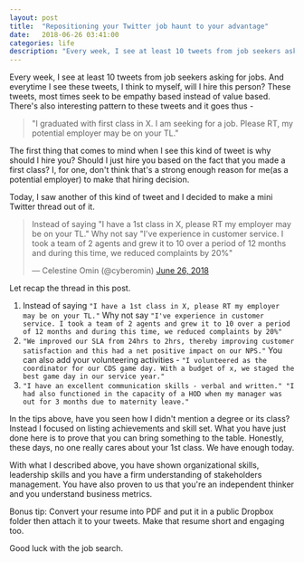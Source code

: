 ```yaml
---
layout: post
title:  "Repositioning your Twitter job haunt to your advantage"
date:   2018-06-26 03:41:00
categories: life
description: "Every week, I see at least 10 tweets from job seekers asking for jobs. And everytime I see these tweets, I think to myself, will I hire this person?"
---
```


Every week, I see at least 10 tweets from job seekers asking for jobs. And everytime I see these tweets, I think to myself, will I hire this person? These tweets, most times seek to be empathy based instead of value based. There's also interesting pattern to these tweets and it goes thus - 
> "I graduated with first class in X. I am seeking for a job. Please RT, my potential employer may be on your TL."

The first thing that comes to mind when I see this kind of tweet is why should I hire you? Should I just hire you based on the fact that you made a first class? I, for one, don't think that's a strong enough reason for me(as a potential employer) to make that hiring decision.

Today, I saw another of this kind of tweet and I decided to make a mini Twitter thread out of it. 

<blockquote class="twitter-tweet" data-lang="en"><p lang="en" dir="ltr">Instead of saying &quot;I have a 1st class in X, please RT my employer may be on your TL.&quot; Why not say &quot;I&#39;ve experience in customer service. I took a team of 2 agents and grew it to 10 over a period of 12 months and during this time, we reduced complaints by 20%&quot;</p>&mdash; Celestine Omin (@cyberomin) <a href="https://twitter.com/cyberomin/status/1011601708248698882?ref_src=twsrc%5Etfw">June 26, 2018</a></blockquote>
<script async src="https://platform.twitter.com/widgets.js" charset="utf-8"></script>

Let recap the thread in this post.

1. Instead of saying `"I have a 1st class in X, please RT my employer may be on your TL."` Why not say `"I've experience in customer service. I took a team of 2 agents and grew it to 10 over a period of 12 months and during this time, we reduced complaints by 20%"`
2. `"We improved our SLA from 24hrs to 2hrs, thereby improving customer satisfaction and this had a net positive impact on our NPS."` You can also add your volunteering activities - `"I volunteered as the coordinator for our CDS game day. With a budget of x, we staged the best game day in our service year."`
3. `"I have an excellent communication skills - verbal and written." "I had also functioned in the capacity of a HOD when my manager was out for 3 months due to maternity leave."`

In the tips above, have you seen how I didn't mention a degree or its class? Instead I focused on listing achievements and skill set. What you have just done here is to prove that you can bring something to the table. Honestly, these days, no one really cares about your 1st class. We have enough today. 

With what I described above, you have shown organizational skills, leadership skills and you have a firm understanding of stakeholders management. You have also proven to us that you're an independent thinker and you understand business metrics.

Bonus tip: Convert your resume into PDF and put it in a public Dropbox folder then attach it to your tweets. Make that resume short and engaging too. 

Good luck with the job search.

